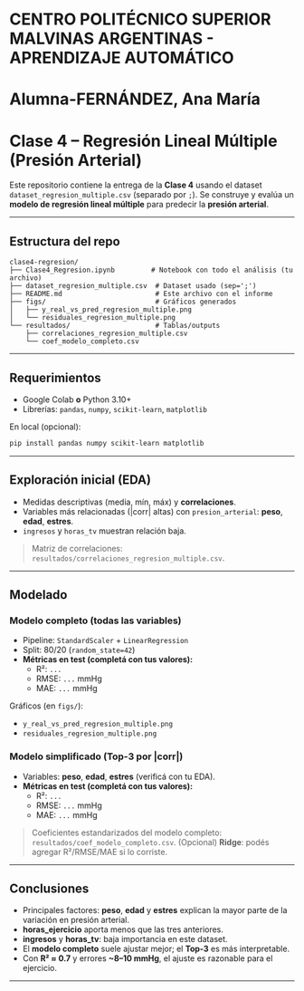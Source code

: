 # CENTRO POLITÉCNICO SUPERIOR MALVINAS ARGENTINAS - APRENDIZAJE AUTOMÁTICO
# Alumna-FERNÁNDEZ, Ana María
# Clase 4 – Regresión Lineal Múltiple (Presión Arterial)

Este repositorio contiene la entrega de la **Clase 4** usando el dataset `dataset_regresion_multiple.csv` (separado por `;`). Se construye y evalúa un **modelo de regresión lineal múltiple** para predecir la **presión arterial**.

---

## Estructura del repo

```
clase4-regresion/
├── Clase4_Regresion.ipynb         # Notebook con todo el análisis (tu archivo)
├── dataset_regresion_multiple.csv  # Dataset usado (sep=';')
├── README.md                       # Este archivo con el informe
├── figs/                           # Gráficos generados
│   ├── y_real_vs_pred_regresion_multiple.png
│   └── residuales_regresion_multiple.png
└── resultados/                     # Tablas/outputs
    ├── correlaciones_regresion_multiple.csv
    └── coef_modelo_completo.csv
```

---

## Requerimientos

- Google Colab **o** Python 3.10+
- Librerías: `pandas`, `numpy`, `scikit-learn`, `matplotlib`

En local (opcional):
```bash
pip install pandas numpy scikit-learn matplotlib
```

---

## Exploración inicial (EDA)

- Medidas descriptivas (media, mín, máx) y **correlaciones**.
- Variables más relacionadas (|corr| altas) con `presion_arterial`: **peso**, **edad**, **estres**.
- `ingresos` y `horas_tv` muestran relación baja.

> Matriz de correlaciones: `resultados/correlaciones_regresion_multiple.csv`.

---

## Modelado

### Modelo completo (todas las variables)
- Pipeline: `StandardScaler` + `LinearRegression`
- Split: 80/20 (`random_state=42`)
- **Métricas en test (completá con tus valores):**
  - R²: `...`
  - RMSE: `...` mmHg
  - MAE: `...` mmHg

Gráficos (en `figs/`):
- `y_real_vs_pred_regresion_multiple.png`
- `residuales_regresion_multiple.png`

### Modelo simplificado (Top-3 por |corr|)
- Variables: **peso**, **edad**, **estres** (verificá con tu EDA).
- **Métricas en test (completá con tus valores):**
  - R²: `...`
  - RMSE: `...` mmHg
  - MAE: `...` mmHg

> Coeficientes estandarizados del modelo completo: `resultados/coef_modelo_completo.csv`.
> (Opcional) **Ridge**: podés agregar R²/RMSE/MAE si lo corriste.

---

## Conclusiones

- Principales factores: **peso**, **edad** y **estres** explican la mayor parte de la variación en presión arterial.
- **horas_ejercicio** aporta menos que las tres anteriores.
- **ingresos** y **horas_tv**: baja importancia en este dataset.
- El **modelo completo** suele ajustar mejor; el **Top-3** es más interpretable.
- Con **R² ≈ 0.7** y errores **~8–10 mmHg**, el ajuste es razonable para el ejercicio.

---
